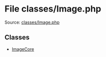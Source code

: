 File classes/Image.php
=========

Source: [classes/Image.php](https://github.com/PrestaShop/PrestaShop/blob/1.6.0.8/classes/Image.php)


Classes
-------

* [ImageCore](class.ImageCore.md)

